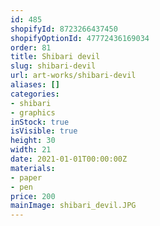 ```yaml
---
id: 485
shopifyId: 8723266437450
shopifyOptionId: 47772436169034
order: 81
title: Shibari devil
slug: shibari-devil
url: art-works/shibari-devil
aliases: []
categories:
- shibari
- graphics
inStock: true
isVisible: true
height: 30
width: 21
date: 2021-01-01T00:00:00Z
materials:
- paper
- pen
price: 200
mainImage: shibari_devil.JPG
---
```

